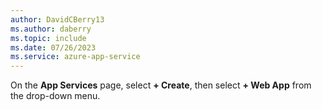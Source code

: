 ```yaml
---
author: DavidCBerry13
ms.author: daberry
ms.topic: include
ms.date: 07/26/2023
ms.service: azure-app-service
---
```

On the **App Services** page, select **+ Create**, then select **+ Web App** from the drop-down menu.